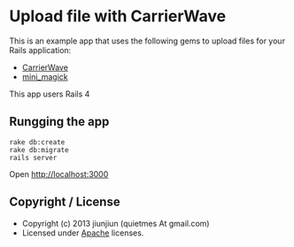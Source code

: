 # Upload file with CarrierWave
This is an example app that uses the following gems to upload files for your Rails application:

- [CarrierWave](https://github.com/carrierwaveuploader/carrierwave)
- [mini_magick](https://github.com/minimagick/minimagick)

This app users Rails 4

## Rungging the app
```
rake db:create
rake db:migrate
rails server
```
Open [http://localhost:3000](http://localhost:3000)

## Copyright / License
* Copyright (c) 2013 jiunjiun (quietmes At gmail.com)
* Licensed under [Apache](http://www.apache.org/licenses/) licenses.